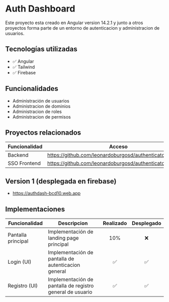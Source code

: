 # Auth Dashboard

Este proyecto esta creado en Angular version 14.2.1 y junto a otros proyectos forma parte de un entorno de autenticacion y administracion de usuarios.

## Tecnologías utilizadas

- :white_check_mark: Angular
- :white_check_mark: Tailwind
- :white_check_mark: Firebase

## Funcionalidades

- Administración de usuarios
- Administracion de dominios
- Administracion de roles
- Administracion de permisos

## Proyectos relacionados

| Funcionalidad | Acceso                                                    |
| ------------- | --------------------------------------------------------- |
| Backend       | https://github.com/leonardoburgosd/authenticator_backend  |
| SSO Frontend  | https://github.com/leonardoburgosd/authenticator_frontend |

## Version 1 (desplegada en firebase)
- https://authdash-bcd10.web.app

## Implementaciones
|Funcionalidad      | Descripcion                                               | Realizado          | Desplegado       | 
|-------------------|-----------------------------------------------------------|:------------------:|:----------------:|
|Pantalla principal |Implementación de landing page principal                   |  10%               | :x:              |
|Login (UI)         |Implementación de pantalla de autenticacion general        | :white_check_mark: |:white_check_mark:|
|Registro (UI)      |Implementación de pantalla de registro general de usuario  | :white_check_mark: |:white_check_mark:|
